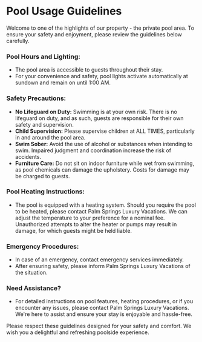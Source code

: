 # Pool Usage Guidelines

Welcome to one of the highlights of our property - the private pool area. To ensure your safety and enjoyment, please review the guidelines below carefully.

### Pool Hours and Lighting:

- The pool area is accessible to guests throughout their stay.
- For your convenience and safety, pool lights activate automatically at sundown and remain on until 1:00 AM.

### Safety Precautions:

- **No Lifeguard on Duty:** Swimming is at your own risk. There is no lifeguard on duty, and as such, guests are responsible for their own safety and supervision.
- **Child Supervision:** Please supervise children at ALL TIMES, particularly in and around the pool area.
- **Swim Sober:** Avoid the use of alcohol or substances when intending to swim. Impaired judgment and coordination increase the risk of accidents.
- **Furniture Care:** Do not sit on indoor furniture while wet from swimming, as pool chemicals can damage the upholstery. Costs for damage may be charged to guests.

### Pool Heating Instructions:

- The pool is equipped with a heating system. Should you require the pool to be heated, please contact Palm Springs Luxury Vacations. We can adjust the temperature to your preference for a nominal fee. Unauthorized attempts to alter the heater or pumps may result in damage, for which guests might be held liable.

### Emergency Procedures:

- In case of an emergency, contact emergency services immediately.
- After ensuring safety, please inform Palm Springs Luxury Vacations of the situation.

### Need Assistance?

- For detailed instructions on pool features, heating procedures, or if you encounter any issues, please contact Palm Springs Luxury Vacations. We're here to assist and ensure your stay is enjoyable and hassle-free.

Please respect these guidelines designed for your safety and comfort. We wish you a delightful and refreshing poolside experience.
